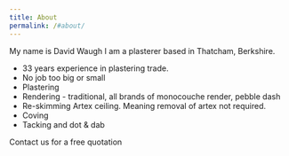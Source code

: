 ```yaml
---
title: About
permalink: /#about/
---
```


My name is David Waugh I am a plasterer based in Thatcham, Berkshire.  

* 33 years experience in plastering trade.
* No job too big or small
* Plastering
* Rendering - traditional, all brands of monocouche render, pebble dash
* Re-skimming Artex ceiling. Meaning removal of artex not required.
* Coving
* Tacking and dot & dab

Contact us for a free quotation  

